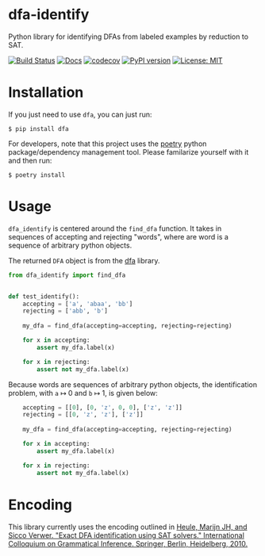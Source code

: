 # dfa-identify
Python library for identifying DFAs from labeled examples by reduction to SAT.

[![Build Status](https://cloud.drone.io/api/badges/mvcisback/dfa-identify/status.svg)](https://cloud.drone.io/mvcisback/dfa-identify)
[![Docs](https://img.shields.io/badge/API-link-color)](https://mvcisback.github.io/dfa-identify)
[![codecov](https://codecov.io/gh/mvcisback/dfa-identify/branch/master/graph/badge.svg)](https://codecov.io/gh/mvcisback/dfa-identify)
[![PyPI version](https://badge.fury.io/py/dfa_identify.svg)](https://badge.fury.io/py/dfa_identify)
[![License: MIT](https://img.shields.io/badge/License-MIT-yellow.svg)](https://opensource.org/licenses/MIT)

# Installation

If you just need to use `dfa`, you can just run:

`$ pip install dfa`

For developers, note that this project uses the
[poetry](https://poetry.eustace.io/) python package/dependency
management tool. Please familarize yourself with it and then
run:

`$ poetry install`

# Usage

`dfa_identify` is centered around the `find_dfa` function. It takes in
sequences of accepting and rejecting "words", where are word is a
sequence of arbitrary python objects. 

The returned `DFA` object is from the [dfa](https://github.com/mvcisback/dfa) library.


```python
from dfa_identify import find_dfa


def test_identify():
    accepting = ['a', 'abaa', 'bb']
    rejecting = ['abb', 'b']
    
    my_dfa = find_dfa(accepting=accepting, rejecting=rejecting)

    for x in accepting:
        assert my_dfa.label(x)

    for x in rejecting:
        assert not my_dfa.label(x)
```

Because words are sequences of arbitrary python objects, the
identification problem, with `a` ↦ 0 and `b` ↦ 1, is given below:


```python
    accepting = [[0], [0, 'z', 0, 0], ['z', 'z']]
    rejecting = [[0, 'z', 'z'], ['z']]
    
    my_dfa = find_dfa(accepting=accepting, rejecting=rejecting)

    for x in accepting:
        assert my_dfa.label(x)

    for x in rejecting:
        assert not my_dfa.label(x)
```

# Encoding

This library currently uses the encoding outlined in [Heule, Marijn JH, and Sicco Verwer. "Exact DFA identification using SAT solvers." International Colloquium on Grammatical Inference. Springer, Berlin, Heidelberg, 2010.](https://link.springer.com/chapter/10.1007/978-3-642-15488-1_7)
